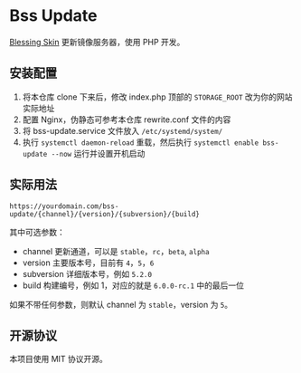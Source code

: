 # Bss Update
[Blessing Skin](https://github.com/bs-community/blessing-skin-server) 更新镜像服务器，使用 PHP 开发。

## 安装配置
1. 将本仓库 clone 下来后，修改 index.php 顶部的 `STORAGE_ROOT` 改为你的网站实际地址
2. 配置 Nginx，伪静态可参考本仓库 rewrite.conf 文件的内容
3. 将 bss-update.service 文件放入 `/etc/systemd/system/`
4. 执行 `systemctl daemon-reload` 重载，然后执行 `systemctl enable bss-update --now` 运行并设置开机启动

## 实际用法
```
https://yourdomain.com/bss-update/{channel}/{version}/{subversion}/{build}
```

其中可选参数：
- channel 更新通道，可以是 `stable`，`rc`，`beta`, `alpha`
- version 主要版本号，目前有 `4`，`5`，`6`
- subversion 详细版本号，例如 `5.2.0`
- build 构建编号，例如 1，对应的就是 `6.0.0-rc.1` 中的最后一位

如果不带任何参数，则默认 channel 为 `stable`，version 为 `5`。

## 开源协议
本项目使用 MIT 协议开源。
